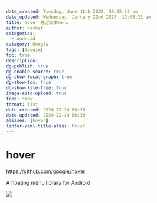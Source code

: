 ```yaml
---
date_created: Tuesday, June 11th 2022, 10:55:10 pm
date_updated: Wednesday, January 22nd 2025, 12:08:21 am
title: hover 悬浮菜单menu
author: hacket
categories:
  - Android
category: Google
tags: [Google]
toc: true
description: 
dg-publish: true
dg-enable-search: true
dg-show-local-graph: true
dg-show-toc: true
dg-show-file-tree: true
image-auto-upload: true
feed: show
format: list
date created: 2024-12-24 00:33
date updated: 2024-12-24 00:33
aliases: [hover]
linter-yaml-title-alias: hover
---
```


# hover

<https://github.com/google/hover>

A floating menu library for Android<br />

![](https://raw.githubusercontent.com/matthew-carroll/hover/gh-pages/images/screenrecords/hover-demo-screenrecord.gif#id=LRyrz&originHeight=569&originWidth=320&originalType=binary&ratio=1&rotation=0&showTitle=false&status=done&style=none&title=)

